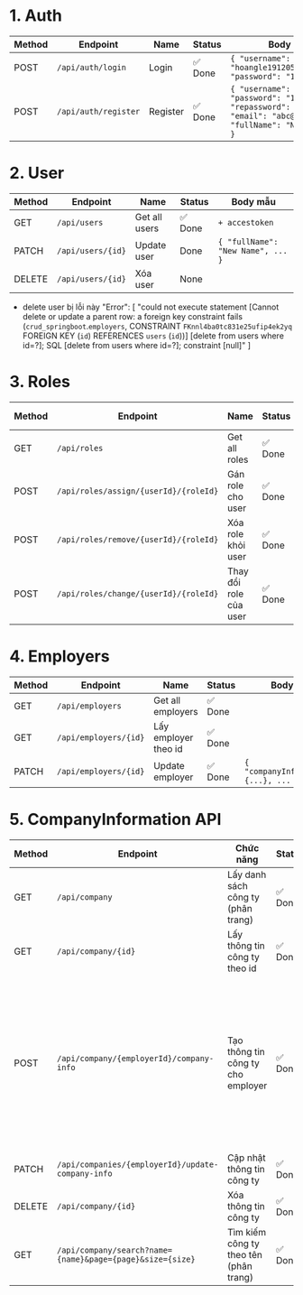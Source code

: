 # 1. Auth

| Method | Endpoint              | Name     | Status    | Body mẫu |
| ------ | --------------------- | -------- | --------- | -------- |
| POST   | `/api/auth/login`     | Login    | ✅ Done   | `{ "username": "hoangle191205@gmail.com", "password": "123456789" }` |
| POST   | `/api/auth/register`  | Register | ✅ Done   | `{ "username": "abc", "password": "123", "repassword": "123", "email": "abc@gmail.com", "fullName": "Nguyen Van A" }` |

# 2. User

| Method | Endpoint             | Name           | Status | Body mẫu |
| ------ | -------------------- | -------------- |--------| -------- |
| GET    | `/api/users`         | Get all users  | ✅ Done |     ` + accestoken `     |
| PATCH  | `/api/users/{id}`    | Update user    | Done   | `{ "fullName": "New Name", ... }` |
| DELETE | `/api/users/{id}`    | Xóa user    | None   |          |
- delete user bị lỗi này "Error": [
        "could not execute statement [Cannot delete or update a parent row: a foreign key constraint fails (`crud_springboot`.`employers`, CONSTRAINT `FKnnl4ba0tc831e25ufip4ek2yq` FOREIGN KEY (`id`) REFERENCES `users` (`id`))] [delete from users where id=?]; SQL [delete from users where id=?]; constraint [null]"
    ]

# 3. Roles

| Method | Endpoint                                    | Name                | Status    | Body mẫu |
| ------ | ------------------------------------------- | ------------------- | --------- | -------- |
| GET    | `/api/roles`                                | Get all roles       | ✅ Done   |          |
| POST   | `/api/roles/assign/{userId}/{roleId}`       | Gán role cho user   | ✅ Done   |          |
| POST   | `/api/roles/remove/{userId}/{roleId}`       | Xóa role khỏi user  | ✅ Done   |          |
| POST   | `/api/roles/change/{userId}/{roleId}`       | Thay đổi role của user | ✅ Done |          |

# 4. Employers

| Method | Endpoint                  | Name               | Status    | Body mẫu |
| ------ | ------------------------- | ------------------ | --------- | -------- |
| GET    | `/api/employers`           | Get all employers  | ✅ Done   |          |
| GET   | `/api/employers/{id}`           | Lấy employer theo id    | ✅ Done   |  |
| PATCH  | `/api/employers/{id}`      | Update employer    | ✅ Done   | `{ "companyInformation": {...}, ... }` |        |

# 5. CompanyInformation API

| Method | Endpoint                                                          | Chức năng                                      | Status    | Body mẫu |
| ------ | ------------------------------------------------------------------ | ----------------------------------------------- | --------- | -------- |
| GET    | `/api/company`                                                   | Lấy danh sách công ty (phân trang)              | ✅ Done   | params: page, size |
| GET    | `/api/company/{id}`                                              | Lấy thông tin công ty theo id                   | ✅ Done   |          |
| POST   | `/api/company/{employerId}/company-info`                                      | Tạo thông tin công ty cho employer              | ✅ Done   | `{ "employee": 120, "companyName": "Công ty TNHH Công Nghệ AI", "logoUrl": "https://example.com/logo.png", "bannerUrl": "https://example.com/banner.png", "email": "contact@company.com", "phone": "0123456789", "description": "Công ty chuyên về phát triển trí tuệ nhân tạo và giải pháp phần mềm.", "lastPosted": "2025-08-12T15:30:00", "address": "123 Đường ABC, Quận 1, TP. Hồ Chí Minh", "location": "TP. Hồ Chí Minh", "website": "https://company.com", "industry": "Công nghệ thông tin" }` |
| PATCH  | `/api/companies/{employerId}/update-company-info`                                      | Cập nhật thông tin công ty                      | ✅ Done   | `{ "companyName": "......", ... }` |
| DELETE | `/api/company/{id}`                                              | Xóa thông tin công ty                           | ✅ Done   |          |
| GET    | `/api/company/search?name={name}&page={page}&size={size}`        | Tìm kiếm công ty theo tên (phân trang)          | ✅ Done   |          |

